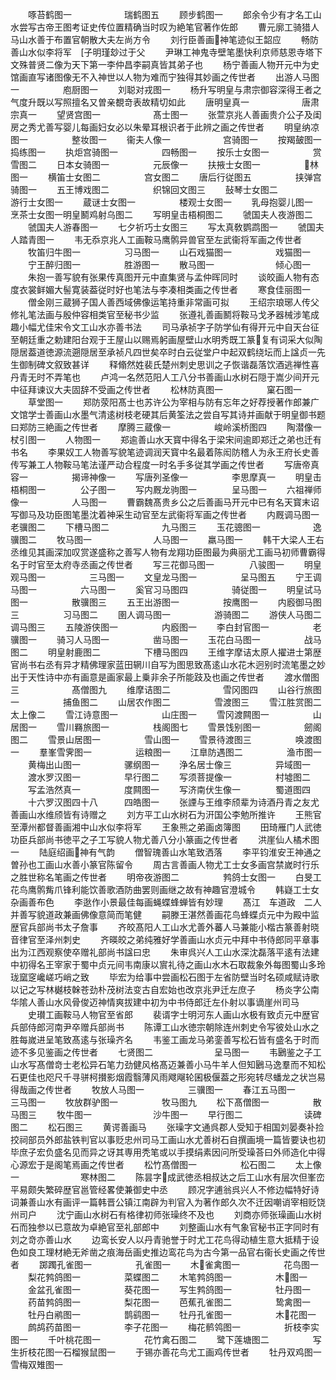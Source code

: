 <!-- { "loadSidebar": true } -->
　　啄苔鹤图一　　　　　　瑞鹤图五
　　顾步鹤图一
　　郎余令少有才名工山水尝写古帝王图考证史传位置精确当时叹为絶笔官著作佐郎
　　曹元廓工骑猎人马山水善于布置官朝散大夫左尚方令
　　刘行臣善画神笔迹似王韶应
　　畅防善山水似李将军　子明瑾玅过于父
　　尹琳工神鬼寺壁笔墨快利京师慈恩寺塔下文殊普贤二像为天下第一李仲昌李嗣真皆其弟子也
　　杨宁善画人物开元中为史馆画直写诸图像无不入神世以人物为难而宁独得其妙画之传世者
　　出游人马图一　　　　　庖厨图一
　　刘聪对戎图一
　　杨升写明皇与肃宗御容深得王者之气度升既以写照擅名又曽亲覩竒表故精切如此
　　唐明皇真一　　　　　　唐肃宗真一
　　望贤宫图一　　　　　　髙士图一
　　张萱京兆人善画贵介公子及闺房之秀尤善写婴儿每画妇女必以朱晕耳根识者于此辨之画之传世者
　　明皇纳凉图一　　　　　整妆图一
　　衞夫人像一　　　　　　宫骑图一
　　按羯皷图一　　　　　　捣练图一
　　执炬宫骑图一　　　　　四畅图一
　　按乐士女图一　　　　　赏雪图二
　　日本女骑图一　　　　　元辰像一
　　扶掖士女图一　　　　　林图一
　　横笛士女图二　　　　　宫女图二
　　唐后行従图五　　　　　挟弹宫骑图一
　　五王博戏图二　　　　　织锦回文图三
　　鼔琴士女图二　　　　　游行士女图一
　　蔵谜士女图一　　　　　楼观士女图一
　　乳母抱婴儿图一　　　　烹茶士女图一明皇鬭鸡射乌图二
　　写明皇击梧桐图二
　　虢国夫人夜游图二
　　虢国夫人游春图一
　　七夕祈巧士女图三
　　写太真敎鹦鹉图一
　　虢国夫人踏青图一
　　韦无忝京兆人工画鞍马鹰鹘异兽官至左武衞将军画之传世者
　　牧笛归牛图一　　　　　习马图一
　　山石戏猫图一　　　　　戏猫图一
　　宁王醉归图一　　　　　胜游图一
　　散马图一　　　　　　　倾心图一
　　朱抱一善写貌有张果传真图开元中直集贤与孟仲晖同时
　　谈皎画人物有态度衣裳鲜媚大髻寛装葢従时好也笔法与李凑相类画之传世者
　　寒食佳丽图一
　　僧金刚三蔵狮子国人善西域佛像运笔持重非常画可拟
　　王绍宗琅琊人传父修礼笔法画与殷仲容相类官至秘书少监
　　张遵礼善画鬭将鞍马戈矛器械涉笔成趣小幅尤佳宋令文工山水亦善书法
　　司马承祯字子防学仙有得开元中自天台征至朝廷重之勅建阳台观于王屋山以赐焉躬画屋壁山水明秀既工篆复有词采大似陶隠居葢道徳源流遡隠居至承祯凡四世矣卒时白云従堂户中起双鹤绕坛而上諡贞一先生御制碑文叙致甚详
　　释翛然姓裴氏楚州刺史思训之子恢谐磊落饮酒逃禅性喜丹青无时不弄笔也
　　卢鸿一名然范阳人工八分书善画山水树石隠于嵩少间开元中征拜谏议大夫固辞不受画之传世者
　　松林防真图一　　　　　窠石图一
　　草堂图一
　　郑防荥阳髙士也苏许公为宰相与防有忘年之好荐授著作郎兼广文馆学士善画山水墨气清逺树枝老硬其后黄筌法之尝自写其诗并画献于明皇御书题曰郑防三絶画之传世者
　　摩腾三蔵像一　　　　　峻岭溪桥图四
　　陶潜像一　　　　　　　杖引图一
　　人物图一
　　郑逾善山水天寳中得名于梁宋间逾即郑迁之弟也迁有书名
　　李果奴工人物善写貌笔迹调润天寳中名最着陈闳防稽人为永王府长史善传写兼工人物鞍马笔法谨严动合程度一时名手多従其学画之传世者
　　写唐帝真容一　　　　　揭谛神像一
　　写唐列圣像一　　　　　李思摩真一
　　明皇击梧桐图一　　　　公子图一
　　写内厩龙驹图一　　　　呈马图一
　　六祖禅师像一　　　　　人马图一
　　曹霸魏髙贵乡公之后善画马开元中已有名天寳末诏写御马及功臣图笔墨沈着神采生动官至左武衞将军画之传世者
　　内厩调马图一　　　　　老骥图二
　　下槽马图二　　　　　　九马图三
　　玉花骢图一　　　　　　逸骥图二
　　牧马图一　　　　　　　人马图一
　　羸马图一
　　韩干大梁人王右丞维见其画深加叹赏遂盛称之善写人物有龙翔功臣图最为典丽尤工画马初师曹霸得名于时官至太府寺丞画之传世者
　　写三花御马图一　　　　八骏图一
　　明皇观马图一　　　　　三马图一
　　文皇龙马图一　　　　　呈马图五
　　宁王调马图一　　　　　六马图一
　　奚官习马图四　　　　　骑従图一
　　明皇试马图一　　　　　散骥图三
　　五王出游图一　　　　　按鹰图一
　　内廏御马图三　　　　　习马图二
　　圉人调马图一　　　　　游骑图二
　　游侠人马图二　　　　　调马图三
　　五陵游侠图一　　　　　内廏图一
　　李白封官图一　　　　　老骥图一
　　骑习人马图一　　　　　凿马图一
　　玉花白马图一　　　　　战马图二
　　明皇射鹿图二　　　　　下槽马图四
　　王维字摩诘太原人擢进士第歴官尚书右丞有异才精佛理家蓝田辋川自写为图思致髙逺山水花木迥别时流笔墨之妙出于天性诗中亦有画意是画家最上乗非余子所能跂及也画之传世者
　　渡水僧图三　　　　　　髙僧图九
　　维摩诘图二　　　　　　雪冈图四
　　山谷行旅图一　　　　　捕鱼图二
　　山居农作图二　　　　　雪渡图三
　　雪江胜赏图二　　　　　太上像二
　　雪江诗意图一　　　　　山庄图一
　　雪冈渡闗图一　　　　　山居图一
　　雪川羇旅图一　　　　　栈阁图七
　　雪景饯别图一　　　　　劒阁图二
　　雪景山居图一　　　　　雪山图一
　　雪景待渡图三　　　　　唤渡图一
　　羣峯雪霁图一　　　　　运粮图一
　　江臯防遇图二　　　　　渔市图一
　　黄梅出山图一　　　　　骡纲图一
　　浄名居士像三　　　　　异域图一
　　渡水罗汉图一　　　　　早行图二
　　写须菩提像一　　　　　村墟图二
　　写孟浩然真一　　　　　度闗图一
　　写济南伏生像一　　　　蜀道图四
　　十六罗汉图四十八　　　四皓图一
　　张諲与王维李颀辈为诗酒丹青之友尤善画山水维颀皆有诗赠之
　　刘方平工山水树石为汧国公李勉所推许
　　王熊官至潭州都督善画湘中山水似李将军
　　王象熊之弟画卤簿图
　　田琦雁门人武徳功臣兵部尚书徳平之子工写貌人物尤善八分小篆画之传世者
　　洪崖仙人橘术图一
　　陆庭绍画神有气韵
　　僧智瑰善山水笔致洒落
　　李平钧淮安王神通之曽孙也工画山水善小篆官陈留令
　　周古言善画人物尤工士女多画宫禁嵗时行乐之胜世称名笔画之传世者
　　明帝夜游图二　　　　　鹁鸽士女图一
　　白旻工花鸟鹰鹘觜爪锋利能饮善歌酒防曲罢则画继之故有神趣官澄城令
　　韩嶷工士女杂画善布色
　　李逖作小景最佳每画蝇蝶蜂蝉皆有妙理
　　髙江　车道政　二人并善写貌道政兼画佛像意简而笔健
　　嗣滕王湛然善画花鸟蜂蝶贞元中为殿中监歴官兵部尚书太子詹事
　　齐皎髙阳人工山水尤善外蕃人马兼能小楷古篆善射晓音律官至泽州刺史
　　齐暎皎之弟纯雅好学善画山水贞元中拜中书侍郎同平章事出为江西观察使卒赠礼部尚书諡曰忠
　　朱审呉兴人工山水深沈磊落平逺有法建中初得名王宰家于蜀中贞元间韦南康以賔礼待之画山水木石取裁象外每图蜀山多玲珑窳窆巉嵯巧峭之致
　　毕宏为给事中尝画松石图于左省防壁当时名硕咸赋诗歌以记之写林樾枝榦苍劲朴茂树法变古自宏始也改京兆尹迁左庶子
　　杨炎字公南华隂人善山水风骨俊迈神情爽拔建中初为中书侍郎迁左仆射以事谪崖州司马
　　史瓉工画鞍马人物官至省郎
　　裴谞字士明河东人画山水极有致贞元中歴官兵部侍郎河南尹卒赠兵部尚书
　　陈谭工山水徳宗朝除连州刺史令写彼处山水之胜每嵗进呈笔致髙逺与张璪齐名
　　韦鉴工画龙马弟銮善写松石皆有盛名于时而迹不多见鉴画之传世者
　　七贤图二　　　　　　　呈马图一
　　韦鶠鉴之子工山水写髙僧竒士老松异石笔力劲健风格髙迈兼善小马牛羊人但知鶠马逸羣而不知松石更佳也咫尺千寻骈柯攅影烟霞翳薄风雨飕飗轮囷极偃葢之形宛转尽蟠龙之状岂易得哉画之传世者
　　牧放人马图一　　　　　三骥图一
　　春江五马图一　　　　　三马图一
　　牧放群驴图一　　　　　牧马图九
　　松下髙僧图一　　　　　散马图三
　　牧牛图一　　　　　　　沙牛图一
　　早行图二　　　　　　　读碑图二
　　松石图三
　　黄谔善画马
　　张璪字文通呉郡人受知于相国刘晏奏补捡挍祠部员外郎盐铁判官以事贬忠州司马工画山水尤善树石自撰画境一篇皆要诀也初毕庶子宏负盛名见而异之讶其専用秃笔或以手摸绢素因问所受璪荅曰外师造化中得心源宏于是阁笔焉画之传世者
　　松竹髙僧图一　　　　　松石图二
　　太上像一　　　　　　　寒林图二
　　陈昙字成武徳丞相叔达之后工山水有层次但峯峦平易颇失繁碎歴官邕管经畧使兼御史中丞
　　顾况字逋翁呉兴人不修边幅特好诗词兼善山水有画评一篇韩晋公镇江南辟为判官入为著作郎久次不迁因嘲诮宰相贬饶州司户
　　沈宁画山水树石有格律初师张璪终不及也
　　刘商亦师张璪画山水树石而独参以已意故为卓絶官至礼部郎中
　　刘整画山水有气象官秘书正字同时有刘之竒亦善山水
　　边鸾长安人以丹青驰誉于时尤工花鸟得动植生意大抵精于设色如良工理材絶无斧凿之痕海岳画史推边鸾花鸟为古今第一品官右衞长史画之传世者
　　踯躅孔雀图一　　　　　孔雀图一
　　木雀禽图一　　　　　花鸟图一
　　梨花鹁鸽图一　　　　　菜蝶图二
　　木笔鹁鸽图一　　　　　木图一
　　金盆孔雀图一　　　　　葵花图一
　　写生鹁鸽图一　　　　　牡丹图一
　　药苗鹁鸽图一　　　　　梨花图一
　　芭蕉孔雀图二　　　　　鸷禽图一
　　牡丹白鹇图一　　　　　鹊鹞图一
　　牡丹孔雀图一　　　　　木花图一
　　鹧鸪药苗图一　　　　　李子花图一
　　梅花鹡鸰图一　　　　　折枝李实图一
　　千叶桃花图一　　　　　花竹禽石图二
　　鹭下莲塘图二　　　　　写生折枝花图一石榴猴鼠图一
　　于锡亦善花鸟尤工画鸡传世者
　　牡丹双鸡图一　　　　　雪梅双雉图一
